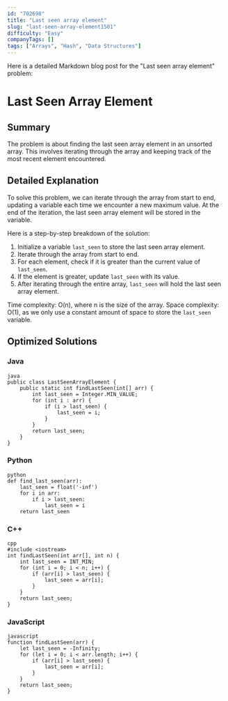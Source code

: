```yaml
---
id: "702698"
title: "Last seen array element"
slug: "last-seen-array-element1501"
difficulty: "Easy"
companyTags: []
tags: ["Arrays", "Hash", "Data Structures"]
---
```


Here is a detailed Markdown blog post for the "Last seen array element" problem:

**Last Seen Array Element**
=====================

## Summary
The problem is about finding the last seen array element in an unsorted array. This involves iterating through the array and keeping track of the most recent element encountered.

## Detailed Explanation
To solve this problem, we can iterate through the array from start to end, updating a variable each time we encounter a new maximum value. At the end of the iteration, the last seen array element will be stored in the variable.

Here is a step-by-step breakdown of the solution:

1. Initialize a variable `last_seen` to store the last seen array element.
2. Iterate through the array from start to end.
3. For each element, check if it is greater than the current value of `last_seen`.
4. If the element is greater, update `last_seen` with its value.
5. After iterating through the entire array, `last_seen` will hold the last seen array element.

Time complexity: O(n), where n is the size of the array.
Space complexity: O(1), as we only use a constant amount of space to store the `last_seen` variable.

## Optimized Solutions

### Java
```
java
public class LastSeenArrayElement {
    public static int findLastSeen(int[] arr) {
        int last_seen = Integer.MIN_VALUE;
        for (int i : arr) {
            if (i > last_seen) {
                last_seen = i;
            }
        }
        return last_seen;
    }
}
```

### Python
```
python
def find_last_seen(arr):
    last_seen = float('-inf')
    for i in arr:
        if i > last_seen:
            last_seen = i
    return last_seen
```

### C++
```
cpp
#include <iostream>
int findLastSeen(int arr[], int n) {
    int last_seen = INT_MIN;
    for (int i = 0; i < n; i++) {
        if (arr[i] > last_seen) {
            last_seen = arr[i];
        }
    }
    return last_seen;
}
```

### JavaScript
```
javascript
function findLastSeen(arr) {
    let last_seen = -Infinity;
    for (let i = 0; i < arr.length; i++) {
        if (arr[i] > last_seen) {
            last_seen = arr[i];
        }
    }
    return last_seen;
}
```